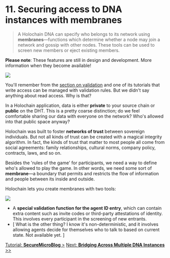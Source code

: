 # 11. Securing access to DNA instances with membranes

> A Holochain DNA can specify who belongs to its network using **membranes**&mdash;functions which determine whether a node may join a network and gossip with other nodes. These tools can be used to screen new members or eject existing members.

**Please note**: These features are still in design and development. More information when they become available!

![](https://i.imgur.com/91Hclc7.jpg)

You'll remember from the [section on validation](../7_validating_data) and one of its tutorials that write access can be managed with validation rules. But we didn't say anything about read access. Why is that?

In a Holochain application, data is either **private** to your source chain or **public** on the DHT. This is a pretty coarse distinction; do we feel comfortable sharing our data with everyone on the network? Who's allowed into that public space anyway?

Holochain was built to foster **networks of trust** between sovereign individuals. But not all kinds of trust can be created with a magical integrity algorithm. In fact, the kinds of trust that matter to most people all come from social agreements: family relationships, cultural norms, company policy, contracts, laws, and so on.

Besides the 'rules of the game' for participants, we need a way to define who's allowed to play the game. In other words, we need some sort of **membrane**&mdash;a boundary that permits and restricts the flow of information and people between its inside and outside.

Holochain lets you create membranes with two tools:

![](https://i.imgur.com/hjrpgey.jpg)
* A **special validation function for the agent ID entry**, which can contain extra content such as invite codes or third-party attestations of identity. This involves every participant in the screening of new entrants.
* [ What is the other thing? I know it's non-deterministic, and it involves allowing agents decide for themselves who to talk to based on current state. Not available yet. ]

[Tutorial: **SecureMicroBlog** >](#)
[Next: **Bridging Across Multiple DNA Instances** >>](../12_bridging)
